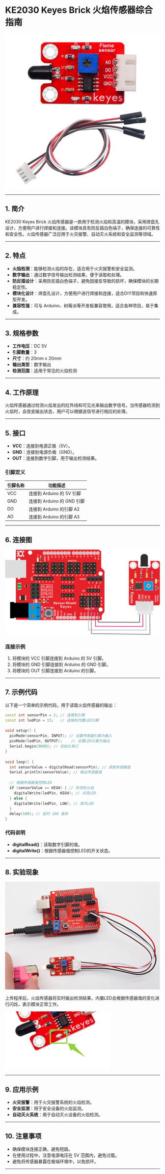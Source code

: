 # KE2030 Keyes Brick 火焰传感器综合指南

![image-20250317161025337](media/image-20250317161025337.png)

---

## 1. 简介
KE2030 Keyes Brick 火焰传感器是一款用于检测火焰和高温的模块，采用焊盘孔设计，方便用户进行焊接和连接。该模块具有防反插白色端子，确保连接的可靠性和安全性。火焰传感器广泛应用于火灾报警、自动灭火系统和安全监测等领域。

---

## 2. 特点
- **火焰检测**：能够检测火焰的存在，适合用于火灾报警和安全监测。
- **数字输出**：通过数字信号输出检测结果，便于读取和处理。
- **防反插设计**：采用防反插白色端子，避免因接反导致的损坏，确保模块的长期稳定性。
- **模块化设计**：焊盘孔设计，方便用户进行焊接和连接，适合DIY项目和快速原型开发。
- **兼容性强**：可与 Arduino、树莓派等开发板兼容使用，适合各种项目，易于集成。

---

## 3. 规格参数
- **工作电压**：DC 5V  
- **引脚数量**：3  
- **尺寸**：约 20mm x 20mm  
- **输出类型**：数字输出  
- **检测范围**：适用于常见的火焰检测  

---

## 4. 工作原理
火焰传感器通过检测火焰发出的红外线和可见光来输出数字信号。当传感器检测到火焰时，会改变输出状态，用户可以根据该信号进行相应的处理。

---

## 5. 接口
- **VCC**：连接到电源正极（5V）。
- **GND**：连接到电源负极（GND）。
- **OUT**：连接到数字引脚，用于输出检测结果。

### 引脚定义
| 引脚名称 | 功能描述                     |
|----------|------------------------------|
| VCC      | 连接到 Arduino 的 5V 引脚   |
| GND      | 连接到 Arduino 的 GND 引脚  |
| DO     | 连接到 Arduino 的引脚 A2 |
| AO | 连接到 Arduino 的引脚 A3 |

---

## 6. 连接图
![image-20250317161037599](media/image-20250317161037599.png)

### 连接示例
1. 将模块的 VCC 引脚连接到 Arduino 的 5V 引脚。
2. 将模块的 GND 引脚连接到 Arduino 的 GND 引脚。
3. 将模块的 OUT 引脚连接到 Arduino 的引脚。

---

## 7. 示例代码
以下是一个简单的示例代码，用于读取火焰传感器的输出：
```cpp
const int sensorPin = 2; // 连接到引脚
const int ledPin = 13;   // 连接到内置LED引脚

void setup() {
  pinMode(sensorPin, INPUT); // 设置传感器引脚为输入
  pinMode(ledPin, OUTPUT);    // 设置LED引脚为输出
  Serial.begin(9600); // 初始化串口
}

void loop() {
  int sensorValue = digitalRead(sensorPin); // 读取传感器值
  Serial.println(sensorValue); // 输出传感器值

  // 根据传感器值控制LED
  if (sensorValue == HIGH) { // 检测到火焰
    digitalWrite(ledPin, HIGH); // 点亮LED
  } else {
    digitalWrite(ledPin, LOW); // 熄灭LED
  }
  delay(100); // 延时 100 毫秒
}
```

### 代码说明
- **digitalRead()**：读取数字引脚的值。
- **digitalWrite()**：根据传感器值控制LED的开关状态。

---

## 8. 实验现象

![image-20250319090846124](media/image-20250319090846124.png)

上传程序后，火焰传感器将实时输出检测结果，内置LED会根据传感器值的变化进行闪烁，表示模块正常工作。

![image-20250319091039369](media/image-20250319091039369.png)

---

## 9. 应用示例
- **火灾报警**：用于火灾报警系统的火焰检测。
- **安全监测**：用于安全设备的火焰监测。
- **自动灭火系统**：用于自动灭火设备的火焰检测。

---

## 10. 注意事项
- 确保模块连接正确，避免短路。
- 在使用过程中，注意电源电压在 5V 范围内，避免过载。
- 避免将传感器暴露在极端环境中，以免损坏。

---

